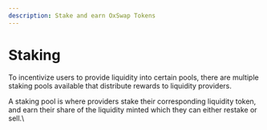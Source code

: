 ```yaml
---
description: Stake and earn OxSwap Tokens
---
```


# Staking

To incentivize users to provide liquidity into certain pools, there are multiple staking pools available that distribute rewards to liquidity providers.

A staking pool is where providers stake their corresponding liquidity token, and earn their share of the liquidity minted which they can either restake or sell.\
